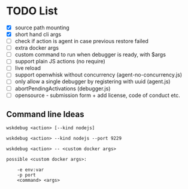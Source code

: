 TODO List
=========

* [x] source path mounting
* [x] short hand cli args
* [ ] check if action is agent in case previous restore failed
* [ ] extra docker args
* [ ] custom command to run when debugger is ready, with $args
* [ ] support plain JS actions (no require)
* [ ] live reload
* [ ] support openwhisk without concurrency (agent-no-concurrency.js)
* [ ] only allow a single debugger by registering with uuid (agent.js)
* [ ] abortPendingActivations (debugger.js)
* [ ] opensource - submission form + add license, code of conduct etc.

## Command line Ideas

```
wskdebug <action> [--kind nodejs]

wskdebug <action> --kind nodejs --port 9229

wskdebug <action> -- <custom docker args>

possible <custom docker args>:

    -e env:var
    -p port
    <command> <args>
```
